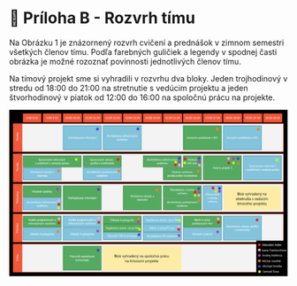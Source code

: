 # 🔢 Príloha B - Rozvrh tímu
Na Obrázku 1 je znázornený rozvrh cvičení a prednášok v zimnom semestri všetkých členov 
tímu. Podľa farebných guličiek a legendy v spodnej časti obrázka je možné rozoznať 
povinnosti jednotlivých členov tímu.

Na tímový projekt sme si vyhradili v rozvrhu dva bloky. Jeden trojhodinový v stredu od
18:00 do 21:00 na stretnutie s vedúcim projektu a jeden štvorhodinový v piatok od 12:00
do 16:00 na spoločnú prácu na projekte.

![Rozvrh tímu 03 - zimný semester 2020](../../img/rozvrh.png)